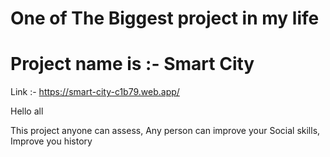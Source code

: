 # One of The Biggest project in my life

# Project name is :- Smart City

Link :- https://smart-city-c1b79.web.app/

Hello all

This project anyone can assess, Any person can improve your Social skills, Improve you history
